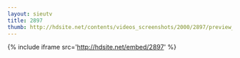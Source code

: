 ```yaml
---
layout: sieutv
title: 2897
thumb: http://hdsite.net/contents/videos_screenshots/2000/2897/preview_360p.mp4.jpg
---
```

{% include iframe src='http://hdsite.net/embed/2897' %}
 
